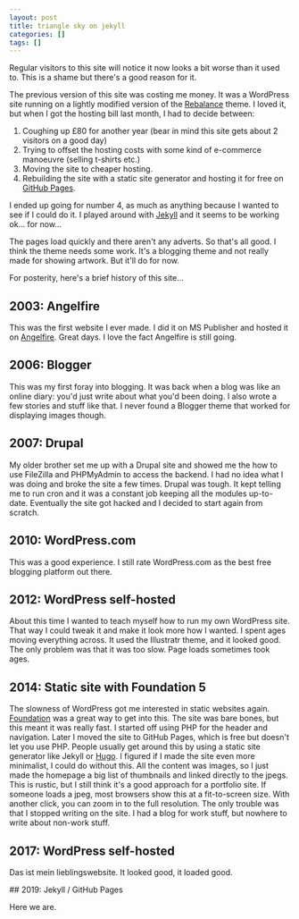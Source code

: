```yaml
---
layout: post
title: triangle sky on jekyll
categories: []
tags: []
---
```


Regular visitors to this site will notice it now looks a bit worse than it used to. This is a shame but there's a good reason for it.

The previous version of this site was costing me money. It was a WordPress site running on a lightly modified version of the [Rebalance](https://wordpress.com/theme/rebalance) theme. I loved it, but when I got the hosting bill last month, I had to decide between:

1. Coughing up £80 for another year (bear in mind this site gets about 2 visitors on a good day)
2. Trying to offset the hosting costs with some kind of e-commerce manoeuvre (selling t-shirts etc.)
3. Moving the site to cheaper hosting.
4. Rebuilding the site with a static site generator and hosting it for free on [GitHub Pages](https://pages.github.com/).

I ended up going for number 4, as much as anything because I wanted to see if I could do it. I played around with [Jekyll](https://jekyllrb.com/) and it seems to be working ok... for now...

The pages load quickly and there aren't any adverts. So that's all good. I think the theme needs some work. It's a blogging theme and not really made for showing artwork. But it'll do for now.

For posterity, here's a brief history of this site...

## 2003: Angelfire

This was the first website I ever made. I did it on MS Publisher and hosted it on [Angelfire](http://www.angelfire.lycos.com/). Great days. I love the fact Angelfire is still going.

## 2006: Blogger

This was my first foray into blogging. It was back when a blog was like an online diary: you'd just write about what you'd been doing. I also wrote a few stories and stuff like that. I never found a Blogger theme that worked for displaying images though.

## 2007: Drupal

My older brother set me up with a Drupal site and showed me the how to use FileZilla and PHPMyAdmin to access the backend. I had no idea what I was doing and broke the site a few times. Drupal was tough. It kept telling me to run cron and it was a constant job keeping all the modules up-to-date. Eventually the site got hacked and I decided to start again from scratch.

## 2010: WordPress.com

This was a good experience. I still rate WordPress.com as the best free blogging platform out there.

## 2012: WordPress self-hosted

About this time I wanted to teach myself how to run my own WordPress site. That way I could tweak it and make it look more how I wanted. I spent ages moving everything across. It used the Illustratr theme, and it looked good. The only problem was that it was too slow. Page loads sometimes took ages.

## 2014: Static site with Foundation 5

The slowness of WordPress got me interested in static websites again. [Foundation](https://foundation.zurb.com/) was a great way to get into this. The site was bare bones, but this meant it was really fast. I started off using PHP for the header and navigation. Later I moved the site to GitHub Pages, which is free but doesn't let you use PHP. People usually get around this by using a static site generator like Jekyll or [Hugo](https://gohugo.io/). I figured if I made the site even more minimalist, I could do without this. All the content was images, so I just made the homepage a big list of thumbnails and linked directly to the jpegs. This is rustic, but I still think it's a good approach for a portfolio site. If someone loads a jpeg, most browsers show this at a fit-to-screen size. With another click, you can zoom in to the full resolution. The only trouble was that I stopped writing on the site. I had a blog for work stuff, but nowhere to write about non-work stuff.

## 2017: WordPress self-hosted

Das ist mein lieblingswebsite. It looked good, it loaded good.

## 2019: Jekyll / GitHub Pages

Here we are.